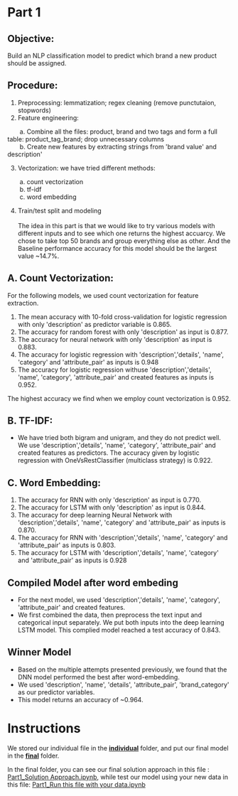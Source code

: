 # Part 1 
## Objective: 
Build an NLP classification model to predict which brand a new product should be assigned.

## Procedure:

1. Preprocessing: lemmatization; regex cleaning (remove punctutaion, stopwords)
2. Feature engineering: 

&nbsp;&nbsp;&nbsp;&nbsp;&nbsp;&nbsp; a. Combine all the files: product, brand and two tags and form a full table: product_tag_brand; drop unnecessary columns
<br>&nbsp;&nbsp;&nbsp;&nbsp;&nbsp;&nbsp; b. Create new features by extracting strings from 'brand value' and description'

3. Vectorization: we have tried different methods: 

&nbsp;&nbsp;&nbsp;&nbsp;&nbsp;&nbsp; a. count vectorization 
<br>&nbsp;&nbsp;&nbsp;&nbsp;&nbsp;&nbsp; b. tf-idf
<br>&nbsp;&nbsp;&nbsp;&nbsp;&nbsp;&nbsp; c. word embedding 

4. Train/test split and modeling 
&nbsp;&nbsp;&nbsp;&nbsp;&nbsp;&nbsp;  
<br> The idea in this part is that we would like to try various models with different inputs and to see which one returns the highest accuarcy. We chose to take top 50 brands and group everything else as other. And the Baseline performance accuracy for this model should be the largest value ~14.7%.

## A. Count Vectorization: 
For the following models, we used count vectorization for feature extraction.
1. The mean accuracy with 10-fold cross-validation for logistic regression with only 'description' as predictor variable is 0.865. 
2. The accuracy for random forest with only 'description' as input is 0.877. 
3. The accuracy for neural network with only 'description' as input is 0.883. 
4. The accuracy for logistic regression with 'description','details', 'name', 'category' and 'attribute_pair' as inputs is 0.948
5. The accuracy for logistic regression withuse 'description','details', 'name', 'category', 'attribute_pair' and created features as inputs is 0.952. 

The highest accuracy we find when we employ count vectorization is 0.952. 

## B. TF-IDF: 

- We have tried both bigram and unigram, and they do not predict well. We use 'description','details', 'name', 'category', 'attribute_pair' and created features as predictors. The accuracy given by logistic regression with OneVsRestClassifier (multiclass strategy) is 0.922. 

## C. Word Embedding:
1. The accuracy for RNN with only 'description' as input is 0.770. 
2. The accuracy for LSTM with only 'description' as input is 0.844.
3. The accuracy for deep learning Neural Network with 'description','details', 'name', 'category' and 'attribute_pair' as inputs is 0.870. 
4. The accuracy for RNN with 'description','details', 'name', 'category' and 'attribute_pair' as inputs is 0.803. 
5. The accuracy for LSTM with 'description','details', 'name', 'category' and 'attribute_pair' as inputs is 0.928

## Compiled Model after word embeding

- For the next model, we used 'description','details', 'name', 'category', 'attribute_pair' and created features. 
- We first combined the data, then preprocess the text input and categorical input separately. We put both inputs into the deep learning LSTM model. This complied model reached a test accuracy of 0.843.

## Winner Model 
- Based on the multiple attempts presented previously, we found that the DNN model performed the best after word-embedding. 
- We used 'description', 'name', 'details', 'attribute_pair', 'brand_category' as our predictor variables. 
- This model returns an accuracy of ~0.964. 

# Instructions

We stored our individual file in the [**individual**](https://github.com/liyue34673/DSO_560_NLP_Project_2021_Black/tree/main/PART%20I/individual) folder, and put our final model in the [**final**](https://github.com/liyue34673/DSO_560_NLP_Project_2021_Black/tree/main/PART%20I/Final) folder.

In the final folder, you can see our final solution approach in this file : [Part1_Solution Approach.ipynb](https://github.com/liyue34673/DSO_560_NLP_Project_2021_Black/blob/main/PART%20I/Final/%20Part1_Solution%20Approach.ipynb), while test our model using your new data in this file: [Part1_Run this file with your data.ipynb](https://github.com/liyue34673/DSO_560_NLP_Project_2021_Black/blob/main/PART%20I/Final/Part1_Run%20this%20file%20with%20your%20data.ipynb)
